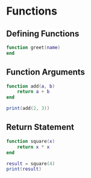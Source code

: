 # Functions

## Defining Functions

```lua
function greet(name)
end
```

## Function Arguments

```lua
function add(a, b)
    return a + b
end

print(add(2, 3))
```

## Return Statement

```lua
function square(x)
    return x * x
end

result = square(4)
print(result)
```

